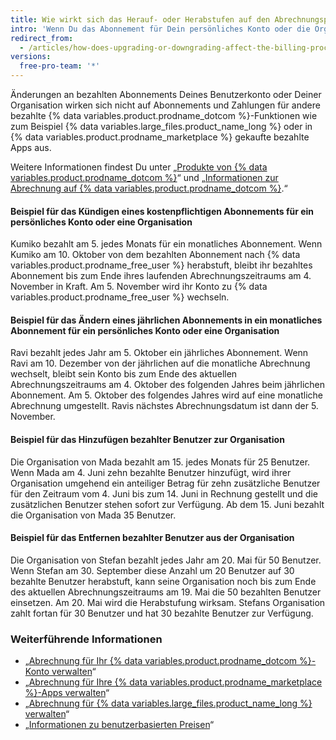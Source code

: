 ```yaml
---
title: Wie wirkt sich das Herauf- oder Herabstufen auf den Abrechnungsprozess aus?
intro: 'Wenn Du das Abonnement für Dein persönliches Konto oder die Organisation heraufstufst, werden die Änderungen unmittelbar gültig. Wenn Du Dein Abonnement herabstufst, werden die Änderungen zum Ende Deines aktuellen Abrechnungszeitraums wirksam.'
redirect_from:
  - /articles/how-does-upgrading-or-downgrading-affect-the-billing-process
versions:
  free-pro-team: '*'
---
```


Änderungen an bezahlten Abonnements Deines Benutzerkonto oder Deiner Organisation wirken sich nicht auf Abonnements und Zahlungen für andere bezahlte {% data variables.product.prodname_dotcom %}-Funktionen wie zum Beispiel {% data variables.large_files.product_name_long %} oder in {% data variables.product.prodname_marketplace %} gekaufte bezahlte Apps aus.

Weitere Informationen findest Du unter „[Produkte von {% data variables.product.prodname_dotcom %}](/articles/github-s-products)“ und „[Informationen zur Abrechnung auf {% data variables.product.prodname_dotcom %}](/articles/about-billing-on-github).“

#### Beispiel für das Kündigen eines kostenpflichtigen Abonnements für ein persönliches Konto oder eine Organisation

Kumiko bezahlt am 5. jedes Monats für ein monatliches Abonnement. Wenn Kumiko am 10. Oktober von dem bezahlten Abonnement nach {% data variables.product.prodname_free_user %} herabstuft, bleibt ihr bezahltes Abonnement bis zum Ende ihres laufenden Abrechnungszeitraums am 4. November in Kraft. Am 5. November wird ihr Konto zu {% data variables.product.prodname_free_user %} wechseln.

#### Beispiel für das Ändern eines jährlichen Abonnements in ein monatliches Abonnement für ein persönliches Konto oder eine Organisation

Ravi bezahlt jedes Jahr am 5. Oktober ein jährliches Abonnement. Wenn Ravi am 10. Dezember von der jährlichen auf die monatliche Abrechnung wechselt, bleibt sein Konto bis zum Ende des aktuellen Abrechnungszeitraums am 4. Oktober des folgenden Jahres beim jährlichen Abonnement. Am 5. Oktober des folgendes Jahres wird auf eine monatliche Abrechnung umgestellt. Ravis nächstes Abrechnungsdatum ist dann der 5. November.

#### Beispiel für das Hinzufügen bezahlter Benutzer zur Organisation

Die Organisation von Mada bezahlt am 15. jedes Monats für 25 Benutzer. Wenn Mada am 4. Juni zehn bezahlte Benutzer hinzufügt, wird ihrer Organisation umgehend ein anteiliger Betrag für zehn zusätzliche Benutzer für den Zeitraum vom 4. Juni bis zum 14. Juni in Rechnung gestellt und die zusätzlichen Benutzer stehen sofort zur Verfügung. Ab dem 15. Juni bezahlt die Organisation von Mada 35 Benutzer.

#### Beispiel für das Entfernen bezahlter Benutzer aus der Organisation

Die Organisation von Stefan bezahlt jedes Jahr am 20. Mai für 50 Benutzer. Wenn Stefan am 30. September diese Anzahl um 20 Benutzer auf 30 bezahlte Benutzer herabstuft, kann seine Organisation noch bis zum Ende des aktuellen Abrechnungszeitraums am 19. Mai die 50 bezahlten Benutzer einsetzen. Am 20. Mai wird die Herabstufung wirksam. Stefans Organisation zahlt fortan für 30 Benutzer und hat 30 bezahlte Benutzer zur Verfügung.

### Weiterführende Informationen

- „[Abrechnung für Ihr {% data variables.product.prodname_dotcom %}-Konto verwalten](/articles/managing-billing-for-your-github-account)“
- „[Abrechnung für Ihre {% data variables.product.prodname_marketplace %}-Apps verwalten](/articles/managing-billing-for-github-marketplace-apps)“
- „[Abrechnung für {% data variables.large_files.product_name_long %} verwalten](/articles/managing-billing-for-git-large-file-storage)“
- „[Informationen zu benutzerbasierten Preisen](/articles/about-per-user-pricing)“
